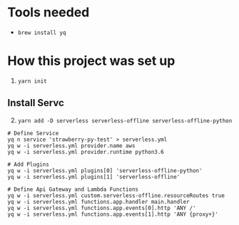 # Tools needed
- `brew install yq`

# How this project was set up
1. `yarn init`

## Install Servc
2. `yarn add -D serverless serverless-offline serverless-offline-python`

```
# Define Service
yq n service 'strawberry-py-test' > serverless.yml
yq w -i serverless.yml provider.name aws
yq w -i serverless.yml provider.runtime python3.6

# Add Plugins
yq w -i serverless.yml plugins[0] 'serverless-offline-python'
yq w -i serverless.yml plugins[1] 'serverless-offline'

# Define Api Gateway and Lambda Functions
yq w -i serverless.yml custom.serverless-offline.resourceRoutes true
yq w -i serverless.yml functions.app.handler main.handler
yq w -i serverless.yml functions.app.events[0].http 'ANY /'
yq w -i serverless.yml functions.app.events[1].http 'ANY {proxy+}'
```